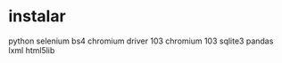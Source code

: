 # instalar
python
	selenium
	bs4
	chromium driver 103
	chromium 103
	sqlite3
	pandas
	lxml
	html5lib